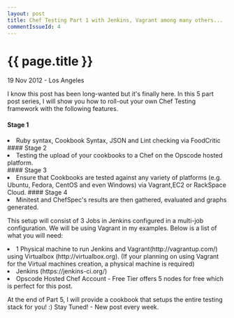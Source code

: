```yaml
---
layout: post
title: Chef Testing Part 1 with Jenkins, Vagrant among many others...
commentIssueId: 4
---
```


{{ page.title }}
================

<p class="meta">19 Nov 2012 - Los Angeles</p>

I know this post has been long-wanted but it's finally here. In this 5 part post series, I will show you how to roll-out your own Chef Testing framework with the following features.

#### Stage 1
<li> Ruby syntax, Cookbook Syntax, JSON and Lint checking via FoodCritic</li>
#### Stage 2
<li> Testing the upload of your cookbooks to a Chef on the Opscode hosted platform.</li>
#### Stage 3
<li> Ensure that Cookbooks are tested against any variety of platforms (e.g. Ubuntu, Fedora, CentOS and even Windows) via Vagrant,EC2 or RackSpace Cloud.</il>
#### Stage 4
<li>Minitest and ChefSpec's results are then gathered, evaluated and graphs generated.</li>

This setup will consist of 3 Jobs in Jenkins configured in a multi-job configuration. We will be using Vagrant in my examples. Below is a list of what you will need:

<li>1 Physical machine to run Jenkins and Vagrant(http://vagrantup.com/) using Virtualbox (http://virtualbox.org). (If your planning on using Vagrant for the Virtual machines creation, a physical machine is required) </il>
<li>Jenkins (https://jenkins-ci.org/)</li>
<li>Opscode Hosted Chef Account - Free Tier offers 5 nodes for free which is perfect for this post.</li>	

At the end of Part 5, I will provide a cookbook that setups the entire testing stack for you! :) Stay Tuned! - New post every week.